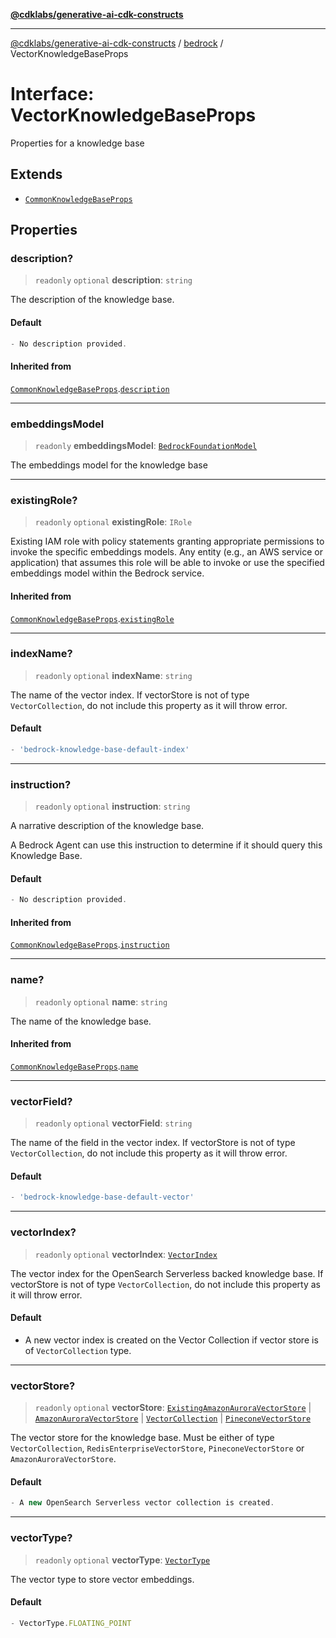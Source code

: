 [**@cdklabs/generative-ai-cdk-constructs**](../../../README.md)

***

[@cdklabs/generative-ai-cdk-constructs](../../../README.md) / [bedrock](../README.md) / VectorKnowledgeBaseProps

# Interface: VectorKnowledgeBaseProps

Properties for a knowledge base

## Extends

- [`CommonKnowledgeBaseProps`](CommonKnowledgeBaseProps.md)

## Properties

### description?

> `readonly` `optional` **description**: `string`

The description of the knowledge base.

#### Default

```ts
- No description provided.
```

#### Inherited from

[`CommonKnowledgeBaseProps`](CommonKnowledgeBaseProps.md).[`description`](CommonKnowledgeBaseProps.md#description)

***

### embeddingsModel

> `readonly` **embeddingsModel**: [`BedrockFoundationModel`](../classes/BedrockFoundationModel.md)

The embeddings model for the knowledge base

***

### existingRole?

> `readonly` `optional` **existingRole**: `IRole`

Existing IAM role with policy statements granting appropriate permissions
to invoke the specific embeddings models.
Any entity (e.g., an AWS service or application) that assumes
this role will be able to invoke or use the
specified embeddings model within the Bedrock service.

#### Inherited from

[`CommonKnowledgeBaseProps`](CommonKnowledgeBaseProps.md).[`existingRole`](CommonKnowledgeBaseProps.md#existingrole)

***

### indexName?

> `readonly` `optional` **indexName**: `string`

The name of the vector index.
If vectorStore is not of type `VectorCollection`,
do not include this property as it will throw error.

#### Default

```ts
- 'bedrock-knowledge-base-default-index'
```

***

### instruction?

> `readonly` `optional` **instruction**: `string`

A narrative description of the knowledge base.

A Bedrock Agent can use this instruction to determine if it should
query this Knowledge Base.

#### Default

```ts
- No description provided.
```

#### Inherited from

[`CommonKnowledgeBaseProps`](CommonKnowledgeBaseProps.md).[`instruction`](CommonKnowledgeBaseProps.md#instruction)

***

### name?

> `readonly` `optional` **name**: `string`

The name of the knowledge base.

#### Inherited from

[`CommonKnowledgeBaseProps`](CommonKnowledgeBaseProps.md).[`name`](CommonKnowledgeBaseProps.md#name)

***

### vectorField?

> `readonly` `optional` **vectorField**: `string`

The name of the field in the vector index.
If vectorStore is not of type `VectorCollection`,
do not include this property as it will throw error.

#### Default

```ts
- 'bedrock-knowledge-base-default-vector'
```

***

### vectorIndex?

> `readonly` `optional` **vectorIndex**: [`VectorIndex`](../../opensearch_vectorindex/classes/VectorIndex.md)

The vector index for the OpenSearch Serverless backed knowledge base.
If vectorStore is not of type `VectorCollection`, do not include
this property as it will throw error.

#### Default

- A new vector index is created on the Vector Collection
if vector store is of `VectorCollection` type.

***

### vectorStore?

> `readonly` `optional` **vectorStore**: [`ExistingAmazonAuroraVectorStore`](../../amazonaurora/classes/ExistingAmazonAuroraVectorStore.md) \| [`AmazonAuroraVectorStore`](../../amazonaurora/classes/AmazonAuroraVectorStore.md) \| [`VectorCollection`](../../opensearchserverless/classes/VectorCollection.md) \| [`PineconeVectorStore`](../../pinecone/classes/PineconeVectorStore.md)

The vector store for the knowledge base. Must be either of
type `VectorCollection`, `RedisEnterpriseVectorStore`,
`PineconeVectorStore` or `AmazonAuroraVectorStore`.

#### Default

```ts
- A new OpenSearch Serverless vector collection is created.
```

***

### vectorType?

> `readonly` `optional` **vectorType**: [`VectorType`](../enumerations/VectorType.md)

The vector type to store vector embeddings.

#### Default

```ts
- VectorType.FLOATING_POINT
```

